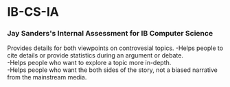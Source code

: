 # IB-CS-IA
### Jay Sanders's Internal Assessment for IB Computer Science
Provides details for both viewpoints on controvesial topics. 
-Helps people to cite details or provide statistics during an argument or debate.  
-Helps people who want to explore a topic more in-depth.  
-Helps people who want the both sides of the story, not a biased narrative from the mainstream media.
